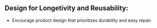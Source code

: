 ## Design for Longetivity and Reusability:
 - Encourage product design that prioritizes durability and easy repair.

